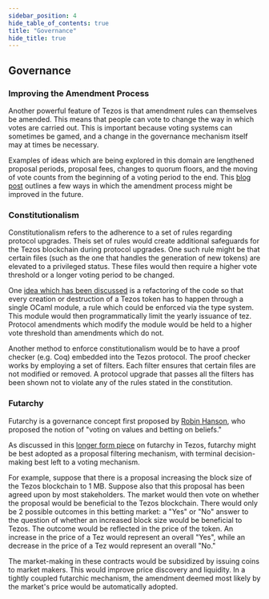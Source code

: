 ```yaml
---
sidebar_position: 4
hide_table_of_contents: true
title: "Governance"
hide_title: true
---
```


## Governance

### Improving the Amendment Process

Another powerful feature of Tezos is that amendment rules can themselves be amended. This means that people can vote to change the way in which votes are carried out. This is important because voting systems can sometimes be gamed, and a change in the governance mechanism itself may at times be necessary.

Examples of ideas which are being explored in this domain are lengthened proposal periods, proposal fees, changes to quorum floors, and the moving of vote counts from the beginning of a voting period to the end. This [blog post](https://medium.com/tezos/amending-tezos-b77949d97e1e) outlines a few ways in which the amendment process might be improved in the future.

### Constitutionalism

Constitutionalism refers to the adherence to a set of rules regarding protocol upgrades. Theis set of rules would create additional safeguards for the Tezos blockchain during protocol upgrades. One such rule might be that certain files \(such as the one that handles the generation of new tokens\) are elevated to a privileged status. These files would then require a higher vote threshold or a longer voting period to be changed.

One [idea which has been discussed](https://medium.com/tezos/a-few-directions-to-improve-tezos-15359c79ec0f) is a refactoring of the code so that every creation or destruction of a Tezos token has to happen through a single OCaml module, a rule which could be enforced via the type system. This module would then programmatically limit the yearly issuance of tez. Protocol amendments which modify the module would be held to a higher vote threshold than amendments which do not.

Another method to enforce constitutionalism would be to have a proof checker \(e.g. Coq\) embedded into the Tezos protocol. The proof checker works by employing a set of filters. Each filter ensures that certain files are not modified or removed. A protocol upgrade that passes all the filters has been shown not to violate any of the rules stated in the constitution.

### Futarchy

Futarchy is a governance concept first proposed by [Robin Hanson](http://mason.gmu.edu/~rhanson/futarchy.html), who proposed the notion of "voting on values and betting on beliefs."

As discussed in this [longer form piece](https://medium.com/tezos/towards-futarchy-in-tezos-54a7b8926967) on futarchy in Tezos, futarchy might be best adopted as a proposal filtering mechanism, with terminal decision-making best left to a voting mechanism.

For example, suppose that there is a proposal increasing the block size of the Tezos blockchain to 1 MB. Suppose also that this proposal has been agreed upon by most stakeholders. The market would then vote on whether the proposal would be beneficial to the Tezos blockchain. There would only be 2 possible outcomes in this betting market: a "Yes" or "No" answer to the question of whether an increased block size would be beneficial to Tezos. The outcome would be reflected in the price of the token. An increase in the price of a Tez would represent an overall "Yes", while an decrease in the price of a Tez would represent an overall "No."

The market-making in these contracts would be subsidized by issuing coins to market makers. This would improve price discovery and liquidity. In a tightly coupled futarchic mechanism, the amendment deemed most likely by the market's price would be automatically adopted.

